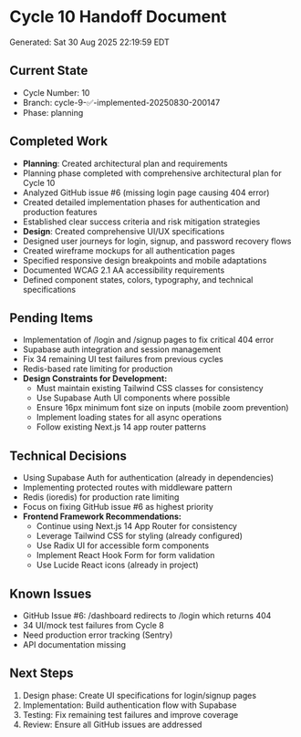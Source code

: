 # Cycle 10 Handoff Document

Generated: Sat 30 Aug 2025 22:19:59 EDT

## Current State
- Cycle Number: 10
- Branch: cycle-9-✅-implemented-20250830-200147
- Phase: planning

## Completed Work
<!-- Updated by each agent as they complete their phase -->
- **Planning**: Created architectural plan and requirements
- Planning phase completed with comprehensive architectural plan for Cycle 10
- Analyzed GitHub issue #6 (missing login page causing 404 error)
- Created detailed implementation phases for authentication and production features
- Established clear success criteria and risk mitigation strategies
- **Design**: Created comprehensive UI/UX specifications
- Designed user journeys for login, signup, and password recovery flows
- Created wireframe mockups for all authentication pages
- Specified responsive design breakpoints and mobile adaptations
- Documented WCAG 2.1 AA accessibility requirements
- Defined component states, colors, typography, and technical specifications

## Pending Items
<!-- Items that need attention in the next phase or cycle -->
- Implementation of /login and /signup pages to fix critical 404 error
- Supabase auth integration and session management
- Fix 34 remaining UI test failures from previous cycles
- Redis-based rate limiting for production
- **Design Constraints for Development:**
  - Must maintain existing Tailwind CSS classes for consistency
  - Use Supabase Auth UI components where possible
  - Ensure 16px minimum font size on inputs (mobile zoom prevention)
  - Implement loading states for all async operations
  - Follow existing Next.js 14 app router patterns

## Technical Decisions
<!-- Important technical decisions made during this cycle -->
- Using Supabase Auth for authentication (already in dependencies)
- Implementing protected routes with middleware pattern
- Redis (ioredis) for production rate limiting
- Focus on fixing GitHub issue #6 as highest priority
- **Frontend Framework Recommendations:**
  - Continue using Next.js 14 App Router for consistency
  - Leverage Tailwind CSS for styling (already configured)
  - Use Radix UI for accessible form components
  - Implement React Hook Form for form validation
  - Use Lucide React icons (already in project)

## Known Issues
<!-- Issues discovered but not yet resolved -->
- GitHub Issue #6: /dashboard redirects to /login which returns 404
- 34 UI/mock test failures from Cycle 8
- Need production error tracking (Sentry)
- API documentation missing

## Next Steps
<!-- Clear action items for the next agent/cycle -->
1. Design phase: Create UI specifications for login/signup pages
2. Implementation: Build authentication flow with Supabase
3. Testing: Fix remaining test failures and improve coverage
4. Review: Ensure all GitHub issues are addressed


